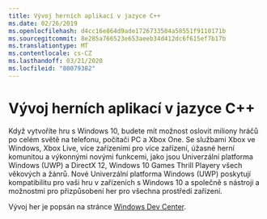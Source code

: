 ```yaml
---
title: Vývoj herních aplikací v jazyce C++
ms.date: 02/26/2019
ms.openlocfilehash: d4cc16e864d9ade1726733504a58551f9110171b
ms.sourcegitcommit: 8e285a766523e653aeeb34d412dc6f615ef7b17b
ms.translationtype: MT
ms.contentlocale: cs-CZ
ms.lasthandoff: 03/21/2020
ms.locfileid: "80079382"
---
```

# <a name="game-development-with-c"></a>Vývoj herních aplikací v jazyce C++

Když vytvoříte hru s Windows 10, budete mít možnost oslovit miliony hráčů po celém světě na telefonu, počítači PC a Xbox One. Se službami Xbox ve Windows, Xbox Live, více zařízeními pro více zařízení, úžasné herní komunitou a výkonnými novými funkcemi, jako jsou Univerzální platforma Windows (UWP) a DirectX 12, Windows 10 Games Thrill Playery všech věkových a žánrů. Nové Univerzální platforma Windows (UWP) poskytují kompatibilitu pro vaši hru v zařízeních s Windows 10 a společně s nástroji a možnostmi pro přizpůsobení her pro všechna prostředí zařízení.

Vývoj her je popsán na stránce [Windows Dev Center](https://docs.microsoft.com/windows/uwp/gaming/getting-started).
